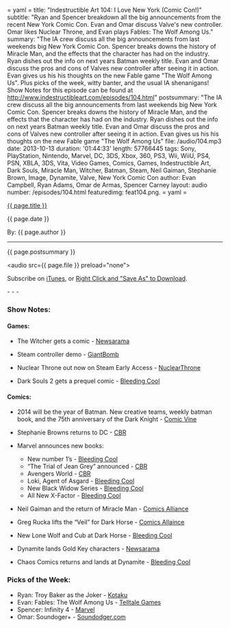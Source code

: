 = yaml =
title: "Indestructible Art 104: I Love New York (Comic Con!)"
subtitle: "Ryan and Spencer breakdown all the big announcements from the recent New York Comic Con. Evan and Omar discuss Valve's new controller. Omar likes Nuclear Throne, and Evan plays Fables: The Wolf Among Us."
summary: "The IA crew discuss all the big announcements from last weekends big New York Comic Con. Spencer breaks downs the history of Miracle Man, and the effects that the character has had on the industry. Ryan dishes out the info on next years Batman weekly title. Evan and Omar discuss the pros and cons of Valves new controller after seeing it in action. Evan gives us his his thoughts on the new Fable game "The Wolf Among Us". Plus picks of the week, witty banter, and the usual IA shenanigans! Show Notes for this episode can be found at http://www.indestructibleart.com/episodes/104.html"
postsummary: "The IA crew discuss all the big announcements from last weekends big New York Comic Con. Spencer breaks downs the history of Miracle Man, and the effects that the character has had on the industry. Ryan dishes out the info on next years Batman weekly title. Evan and Omar discuss the pros and cons of Valves new controller after seeing it in action. Evan gives us his his thoughts on the new Fable game "The Wolf Among Us"
file: /audio/104.mp3
date: 2013-10-13
duration: '01:44:33'
length: 57766445
tags: Sony, PlayStation, Nintendo, Marvel, DC, 3DS, Xbox, 360, PS3, Wii, WiiU, PS4, PSN, XBLA, 3DS, Vita, Video Games, Comics, Games, Indestructible Art, Dark Souls, Miracle Man, Witcher, Batman, Steam, Neil Gaiman, Stephanie Brown, Image, Dynamite, Valve, New York Comic Con
author: Evan Campbell, Ryan Adams, Omar de Armas, Spencer Carney
layout: audio
number: /episodes/104.html
featuredimg: feat104.png.
= yaml =

<a href="{{ page.url }}" class='postTitleLink'><p class='postTitle'>{{ page.title }}</p></a>
<p class='postPublished'>{{ page.date }}</p>
<p class='postAuthor'>By: {{ page.author }}</p>
<hr>

<p class='podcastSummary'>{{ page.postsummary }}</p>

<audio src={{ page.file }} preload="none"></audio>
<p class='subLinks'>Subscribe on <a href='http://bit.ly/iapodcast'>iTunes</a>, or <a href={{ page.file }}>Right Click and "Save As" to Download</a>.</p>
- - -

### Show Notes:  ###
#### Games: ####
* The Witcher gets a comic - [Newsarama](http://www.newsarama.com/19175-nycc-exclusive-the-witcher-comes-to-comics-at-dark-horse.html)

* Steam controller demo - [GiantBomb](http://www.giantbomb.com/videos/valve-shows-off-steam-s-new-controller/2300-8064/)

* Nuclear Throne out now on Steam Early Access - [NuclearThrone](http://www.nuclearthrone.com)

* Dark Souls 2 gets a prequel comic -
[Bleeding Cool](http://www.bleedingcool.com/2013/10/12/dark-souls-ii-gets-prequel-comic-by-rob-williams-andi-ewington-and-simon-coleby/)

#### Comics: ####
* 2014 will be the year of Batman. New creative teams, weekly batman book, and the 75th anniversary of the Dark Knight - 
[Comic Vine](http://www.comicvine.com/articles/weekly-batman-series-plus-creative-changes/1100-147390/)

* Stephanie Browns returns to DC -
[CBR](http://www.comicbookresources.com/?page=article&id=48443)

* Marvel announces new books:
  * New number 1’s - [Bleeding Cool](http://www.bleedingcool.com/2013/10/12/nycc-inhumanity-inhumanity-all-new-invaders-ghost-rider-silver-surfer-iron-patriot-all-get-marvel-now-series/)
  * “The Trial of Jean Grey” announced - [CBR](http://www.comicbookresources.com/?page=article&id=48453)
  * Avengers World - [CBR](http://www.comicbookresources.com/?page=article&id=48449)
  * Loki, Agent of Asgard - [Bleeding Cool](http://www.bleedingcool.com/2013/10/11/loki-agent-of-asgard/)
  * New Black Widow Series - [Bleeding Cool](http://www.bleedingcool.com/2013/10/11/marvel-announce-new-black-widow-series-from-phil-noto-and-nathan-edmondson/)
  * All New X-Factor - [Bleeding Cool](http://www.bleedingcool.com/2013/10/11/all-new-x-factor-from-peter-david-and-carmine-adi-giandomenico/)

* Neil Gaiman and the return of Miracle Man -
[Comics Alliance](http://comicsalliance.com/miracleman-reprint-neil-gaiman-mark-buckingham-marvelman-marvel-joe-quesada/)

* Greg Rucka lifts the “Veil” for Dark Horse -
[Comics Allaince](http://comicsalliance.com/greg-rucka-veil-miniseries-toni-fezjula-dark-horse/)

* New Lone Wolf and Cub at Dark Horse -
[Bleeding Cool](http://www.bleedingcool.com/2013/10/11/look-it-moves-nycc-special-lone-wolf-cub-will-continue-in-new-sequel-series/)

* Dynamite lands Gold Key characters -
[Newsarama](http://www.newsarama.com/19184-mark-waid-greg-pak-headline-dynamite-s-gold-key-revival.html)

* Chaos Comics returns and lands at Dynamite -
[Bleeding Cool](http://www.bleedingcool.com/2013/10/11/tim-seeley-resurrects-chaos-comics-for-dynamite/)
  
### Picks of the Week: ###
* Ryan: Troy Baker as the Joker - [Kotaku](http://kotaku.com/the-new-voice-of-the-joker-killed-it-at-comic-con-1444526069) 
* Evan: Fables: The Wolf Among Us - [Telltale Games](https://www.telltalegames.com/thewolfamongus/)
* Spencer: Infinity 4 - [Marvel](http://marvel.com/comics/issue/47125/infinity_2013_4)
* Omar: Soundoger+ - [Soundodger.com](http://www.soundodger.com/)